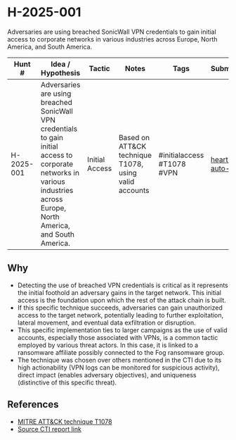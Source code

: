 # H-2025-001
Adversaries are using breached SonicWall VPN credentials to gain initial access to corporate networks in various industries across Europe, North America, and South America.

| Hunt #       | Idea / Hypothesis                                                      | Tactic         | Notes                                      | Tags                           | Submitter                                   |
|--------------|-------------------------------------------------------------------------|----------------|--------------------------------------------|--------------------------------|---------------------------------------------|
| H-2025-001    | Adversaries are using breached SonicWall VPN credentials to gain initial access to corporate networks in various industries across Europe, North America, and South America. | Initial Access | Based on ATT&CK technique T1078, using valid accounts | #initialaccess #T1078 #VPN | [hearth-auto-intel](https://github.com/THORCollective/HEARTH) |

## Why
- Detecting the use of breached VPN credentials is critical as it represents the initial foothold an adversary gains in the target network. This initial access is the foundation upon which the rest of the attack chain is built.
- If this specific technique succeeds, adversaries can gain unauthorized access to the target network, potentially leading to further exploitation, lateral movement, and eventual data exfiltration or disruption.
- This specific implementation ties to larger campaigns as the use of valid accounts, especially those associated with VPNs, is a common tactic employed by various threat actors. In this case, it is linked to a ransomware affiliate possibly connected to the Fog ransomware group.
- The technique was chosen over others mentioned in the CTI due to its high actionability (VPN logs can be monitored for suspicious activity), direct impact (enables adversary objectives), and uniqueness (distinctive of this specific threat).

## References
- [MITRE ATT&CK technique T1078](https://attack.mitre.org/techniques/T1078/)
- [Source CTI report link](https://www.thedfirreport.com)